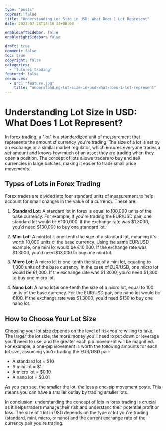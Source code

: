 ```yaml
---
type: "posts"
topPost: false
title: "Understanding Lot Size in USD: What Does 1 Lot Represent"
date: 2023-07-28T14:10:34+08:00

enableLeftSidebar: false
enablerightSidebar: false

draft: true
comment: false
toc: true
copyright: false
categories: 
  - 'futures trading'
featured: false
resources: 
  - src: "feature.jpg"
    title: "understanding-lot-size-in-usd-what-does-1-lot-represent"
---
```


# Understanding Lot Size in USD: What Does 1 Lot Represent?

In forex trading, a "lot" is a standardized unit of measurement that represents the amount of currency you're trading. The size of a lot is set by an exchange or a similar market regulator, which ensures everyone trades a set amount and knows how much of an asset they are trading when they open a position. The concept of lots allows traders to buy and sell currencies in large batches, making it easier to trade small price movements.

## Types of Lots in Forex Trading

Forex trades are divided into four standard units of measurement to help account for small changes in the value of a currency. These are:

1. **Standard Lot:** A standard lot in forex is equal to 100,000 units of the base currency. For example, if you're trading the EUR/USD pair, one standard lot would be €100,000. If the exchange rate was $1.3000, you'd need $130,000 to buy one standard lot.

2. **Mini Lot:** A mini lot is one-tenth the size of a standard lot, meaning it's worth 10,000 units of the base currency. Using the same EUR/USD example, one mini lot would be €10,000. If the exchange rate was $1.3000, you'd need $13,000 to buy one mini lot.

3. **Micro Lot:** A micro lot is one-tenth the size of a mini lot, equating to 1,000 units of the base currency. In the case of EUR/USD, one micro lot would be €1,000. If the exchange rate was $1.3000, you'd need $1,300 to buy one micro lot.

4. **Nano Lot:** A nano lot is one-tenth the size of a micro lot, equal to 100 units of the base currency. For the EUR/USD pair, one nano lot would be €100. If the exchange rate was $1.3000, you'd need $130 to buy one nano lot.

## How to Choose Your Lot Size

Choosing your lot size depends on the level of risk you're willing to take. The larger the lot size, the more money you'll need to put down or leverage you'll need to use, and the greater each pip movement will be magnified. For example, a one-pip movement is worth the following amounts for each lot size, assuming you're trading the EUR/USD pair:

- A standard lot = $10
- A mini lot = $1
- A micro lot = $0.10
- A nano lot = $0.01

As you can see, the smaller the lot, the less a one-pip movement costs. This means you can have a smaller outlay by trading smaller lots.

In conclusion, understanding the concept of lots in forex trading is crucial as it helps traders manage their risk and understand their potential profit or loss. The size of 1 lot in USD depends on the type of lot you're trading (standard, mini, micro, or nano) and the current exchange rate of the currency pair you're trading.
